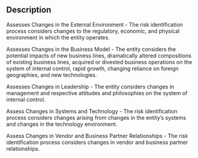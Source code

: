 ## Description

Assesses Changes in the External Environment - The risk identification process considers changes to the regulatory, economic, and physical environment in which the entity operates.

Assesses Changes in the Business Model - The entity considers the potential impacts of new business lines, dramatically altered compositions of existing business lines, acquired or divested business operations on the system of internal control, rapid growth, changing reliance on foreign geographies, and new technologies.

Assesses Changes in Leadership - The entity considers changes in management and respective attitudes and philosophies on the system of internal control.

Assess Changes in Systems and Technology - The risk identification process considers changes arising from changes in the entity’s systems and changes in the technology environment.

Assess Changes in Vendor and Business Partner Relationships - The risk identification process considers changes in vendor and business partner relationships.
